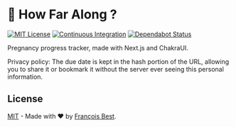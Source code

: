 # 🤰 How Far Along ?

[![MIT License](https://img.shields.io/github/license/franky47/how-far-along.svg?color=blue)](https://github.com/franky47/how-far-along/blob/next/LICENSE)
[![Continuous Integration](https://github.com/franky47/how-far-along/workflows/Continuous%20Integration/badge.svg?branch=next)](https://github.com/franky47/how-far-along/actions)
[![Dependabot Status](https://api.dependabot.com/badges/status?host=github&repo=franky47/how-far-along)](https://dependabot.com)

Pregnancy progress tracker, made with Next.js and ChakraUI.

Privacy policy: The due date is kept in the hash portion of the URL,
allowing you to share it or bookmark it without the server ever seeing this
personal information.

## License

[MIT](https://github.com/franky47/how-far-along/blob/next/LICENSE) - Made with ❤️ by [François Best](https://francoisbest.com).
